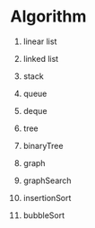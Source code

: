 # Algorithm

1. linear list

2. linked list

3. stack

4. queue

5. deque

6. tree

7. binaryTree

8. graph

9. graphSearch

10. insertionSort

11. bubbleSort